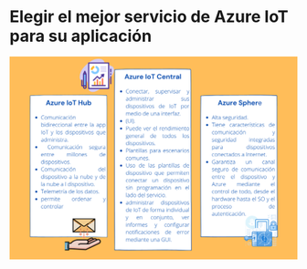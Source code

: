 # Elegir el mejor servicio de Azure IoT para su aplicación

<p align="center"> 
    <strong></strong>
    <img alt="TiposNubes" src="../Imagenes/Iot.png"
    <strong></strong>
</p>